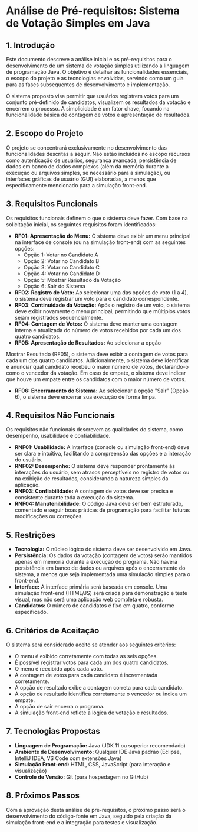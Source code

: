 # Análise de Pré-requisitos: Sistema de Votação Simples em Java

## 1. Introdução

Este documento descreve a análise inicial e os pré-requisitos para o desenvolvimento de um sistema de votação simples utilizando a linguagem de programação Java. O objetivo é detalhar as funcionalidades essenciais, o escopo do projeto e as tecnologias envolvidas, servindo como um guia para as fases subsequentes de desenvolvimento e implementação.

O sistema proposto visa permitir que usuários registrem votos para um conjunto pré-definido de candidatos, visualizem os resultados da votação e encerrem o processo. A simplicidade é um fator chave, focando na funcionalidade básica de contagem de votos e apresentação de resultados.

## 2. Escopo do Projeto

O projeto se concentrará exclusivamente no desenvolvimento das funcionalidades descritas a seguir. Não estão incluídos no escopo recursos como autenticação de usuários, segurança avançada, persistência de dados em banco de dados complexos (além da memória durante a execução ou arquivos simples, se necessário para a simulação), ou interfaces gráficas de usuário (GUI) elaboradas, a menos que especificamente mencionado para a simulação front-end.

## 3. Requisitos Funcionais

Os requisitos funcionais definem o que o sistema deve fazer. Com base na solicitação inicial, os seguintes requisitos foram identificados:

*   **RF01: Apresentação do Menu:** O sistema deve exibir um menu principal na interface de console (ou na simulação front-end) com as seguintes opções:
    *   Opção 1: Votar no Candidato A
    *   Opção 2: Votar no Candidato B
    *   Opção 3: Votar no Candidato C
    *   Opção 4: Votar no Candidato D
    *   Opção 5: Mostrar Resultado da Votação
    *   Opção 6: Sair do Sistema
*   **RF02: Registro de Voto:** Ao selecionar uma das opções de voto (1 a 4), o sistema deve registrar um voto para o candidato correspondente.
*   **RF03: Continuidade da Votação:** Após o registro de um voto, o sistema deve exibir novamente o menu principal, permitindo que múltiplos votos sejam registrados sequencialmente.
*   **RF04: Contagem de Votos:** O sistema deve manter uma contagem interna e atualizada do número de votos recebidos por cada um dos quatro candidatos.
*   **RF05: Apresentação de Resultados:** Ao selecionar a opção 

Mostrar Resultado
 (RF05), o sistema deve exibir a contagem de votos para cada um dos quatro candidatos. Adicionalmente, o sistema deve identificar e anunciar qual candidato recebeu o maior número de votos, declarando-o como o vencedor da votação. Em caso de empate, o sistema deve indicar que houve um empate entre os candidatos com o maior número de votos.
*   **RF06: Encerramento do Sistema:** Ao selecionar a opção "Sair" (Opção 6), o sistema deve encerrar sua execução de forma limpa.

## 4. Requisitos Não Funcionais

Os requisitos não funcionais descrevem as qualidades do sistema, como desempenho, usabilidade e confiabilidade.

*   **RNF01: Usabilidade:** A interface (console ou simulação front-end) deve ser clara e intuitiva, facilitando a compreensão das opções e a interação do usuário.
*   **RNF02: Desempenho:** O sistema deve responder prontamente às interações do usuário, sem atrasos perceptíveis no registro de votos ou na exibição de resultados, considerando a natureza simples da aplicação.
*   **RNF03: Confiabilidade:** A contagem de votos deve ser precisa e consistente durante toda a execução do sistema.
*   **RNF04: Manutenibilidade:** O código Java deve ser bem estruturado, comentado e seguir boas práticas de programação para facilitar futuras modificações ou correções.

## 5. Restrições

*   **Tecnologia:** O núcleo lógico do sistema deve ser desenvolvido em Java.
*   **Persistência:** Os dados da votação (contagem de votos) serão mantidos apenas em memória durante a execução do programa. Não haverá persistência em banco de dados ou arquivos após o encerramento do sistema, a menos que seja implementada uma simulação simples para o front-end.
*   **Interface:** A interface primária será baseada em console. Uma simulação front-end (HTML/JS) será criada para demonstração e teste visual, mas não será uma aplicação web completa e robusta.
*   **Candidatos:** O número de candidatos é fixo em quatro, conforme especificado.

## 6. Critérios de Aceitação

O sistema será considerado aceito se atender aos seguintes critérios:

*   O menu é exibido corretamente com todas as seis opções.
*   É possível registrar votos para cada um dos quatro candidatos.
*   O menu é reexibido após cada voto.
*   A contagem de votos para cada candidato é incrementada corretamente.
*   A opção de resultado exibe a contagem correta para cada candidato.
*   A opção de resultado identifica corretamente o vencedor ou indica um empate.
*   A opção de sair encerra o programa.
*   A simulação front-end reflete a lógica de votação e resultados.

## 7. Tecnologias Propostas

*   **Linguagem de Programação:** Java (JDK 11 ou superior recomendado)
*   **Ambiente de Desenvolvimento:** Qualquer IDE Java padrão (Eclipse, IntelliJ IDEA, VS Code com extensões Java)
*   **Simulação Front-end:** HTML, CSS, JavaScript (para interação e visualização)
*   **Controle de Versão:** Git (para hospedagem no GitHub)

## 8. Próximos Passos

Com a aprovação desta análise de pré-requisitos, o próximo passo será o desenvolvimento do código-fonte em Java, seguido pela criação da simulação front-end e a integração para testes e visualização.
